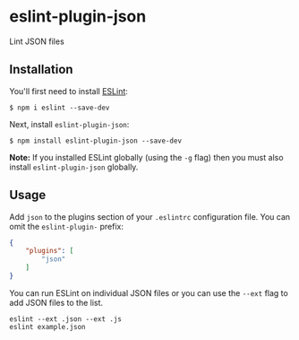 # eslint-plugin-json

Lint JSON files

## Installation

You'll first need to install [ESLint](http://eslint.org):

```
$ npm i eslint --save-dev
```

Next, install `eslint-plugin-json`:

```
$ npm install eslint-plugin-json --save-dev
```

**Note:** If you installed ESLint globally (using the `-g` flag) then you must also install `eslint-plugin-json` globally.

## Usage

Add `json` to the plugins section of your `.eslintrc` configuration file. You can omit the `eslint-plugin-` prefix:

```json
{
    "plugins": [
        "json"
    ]
}
```

You can run ESLint on individual JSON files or you can use the `--ext` flag to add JSON files to the list.

```
eslint --ext .json --ext .js
eslint example.json
```





